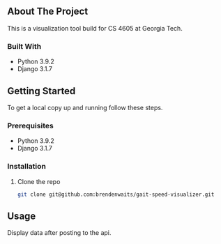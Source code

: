 ## About The Project
This is a visualization tool build for CS 4605 at Georgia Tech.

### Built With
* Python 3.9.2
* Django 3.1.7

## Getting Started
To get a local copy up and running follow these steps.

### Prerequisites
* Python 3.9.2
* Django 3.1.7

### Installation
1. Clone the repo
   ```sh
   git clone git@github.com:brendenwaits/gait-speed-visualizer.git
   ```

## Usage
Display data after posting to the api.
